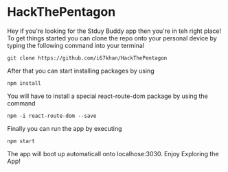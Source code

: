 # HackThePentagon
Hey if you're looking for the Stduy Buddy app then you're in teh right place!
To get things started you can clone the repo onto your personal device by typing the following command into your terminal
```
git clone https://github.com/i67khan/HackThePentagon
```
After that you can start installing packages by using 
```
npm install
```
You will have to install a special react-route-dom package by using the command
```
npm -i react-route-dom --save
```
Finally you can run the app by executing
```
npm start
```
The app will boot up automaticall onto localhose:3030.
Enjoy Exploring the App!

